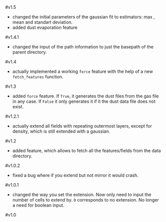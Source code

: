 #v1.5
* changed the initial parameters of the gaussian fit to estimators: max , mean and standart deviation.
* added dust evaporation feature

#v1.4.1
* changed the input of the path information to just the basepath of the parent directory.

#v1.4
* actually implemented a working `force` feature with the help of a new `fetch_features` function.

#v1.3
* added `force` feature. If `True`, it generates the dust files from the gas file in any case. If `False` it only generates it if it the dust data file does not exist.

#v1.2.1
*  actually extend all fields with repeating outermost layers, except for density, which is still extended with a gaussian.

#v1.2
* added feature, which allows to fetch all the features/fields from the data directory.

#v1.0.2
* fixed a bug where if you extend but not mirror it would crash.

#v1.0.1
* changed the way you set the extension. Now only need to input the number of cells to extend by. `0` corresponds to no extension. No longer a need for boolean input.

#v1.0
